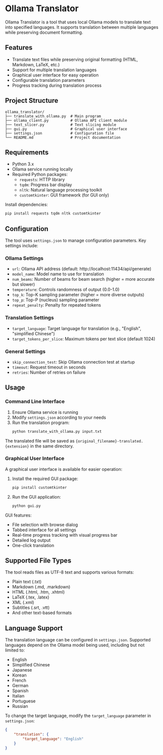 # Ollama Translator

Ollama Translator is a tool that uses local Ollama models to translate text into specified languages. It supports translation between multiple languages while preserving document formatting.

## Features

- Translate text files while preserving original formatting (HTML, Markdown, LaTeX, etc.)
- Support for multiple translation languages
- Graphical user interface for easy operation
- Configurable translation parameters
- Progress tracking during translation process

## Project Structure

```
ollama_translator/
├── translate_with_ollama.py  # Main program
├── ollama_client.py          # Ollama API client module
├── text_slicer.py            # Text slicing module
├── gui.py                    # Graphical user interface
├── settings.json             # Configuration file
└── README.md                 # Project documentation
```

## Requirements

- Python 3.x
- Ollama service running locally
- Required Python packages:
  - `requests`: HTTP library
  - `tqdm`: Progress bar display
  - `nltk`: Natural language processing toolkit
  - `customtkinter`: GUI framework (for GUI only)

Install dependencies:
```bash
pip install requests tqdm nltk customtkinter
```

## Configuration

The tool uses `settings.json` to manage configuration parameters. Key settings include:

### Ollama Settings
- `url`: Ollama API address (default: http://localhost:11434/api/generate)
- `model_name`: Model name to use for translation
- `num_beams`: Number of beams for beam search (higher = more accurate but slower)
- `temperature`: Controls randomness of output (0.0-1.0)
- `top_k`: Top-K sampling parameter (higher = more diverse outputs)
- `top_p`: Top-P (nucleus) sampling parameter
- `repeat_penalty`: Penalty for repeated tokens

### Translation Settings
- `target_language`: Target language for translation (e.g., "English", "simplified Chinese")
- `target_tokens_per_slice`: Maximum tokens per text slice (default 1024)

### General Settings
- `skip_connection_test`: Skip Ollama connection test at startup
- `timeout`: Request timeout in seconds
- `retries`: Number of retries on failure

## Usage

### Command Line Interface

1. Ensure Ollama service is running
2. Modify `settings.json` according to your needs
3. Run the translation program:
   ```bash
   python translate_with_ollama.py input.txt
   ```

The translated file will be saved as `{original_filename}-translated.{extension}` in the same directory.

### Graphical User Interface

A graphical user interface is available for easier operation:

1. Install the required GUI package:
   ```bash
   pip install customtkinter
   ```

2. Run the GUI application:
   ```bash
   python gui.py
   ```

GUI features:
- File selection with browse dialog
- Tabbed interface for all settings
- Real-time progress tracking with visual progress bar
- Detailed log output
- One-click translation

## Supported File Types

The tool reads files as UTF-8 text and supports various formats:
- Plain text (.txt)
- Markdown (.md, .markdown)
- HTML (.html, .htm, .xhtml)
- LaTeX (.tex, .latex)
- XML (.xml)
- Subtitles (.srt, .vtt)
- And other text-based formats

## Language Support

The translation language can be configured in `settings.json`. Supported languages depend on the Ollama model being used, including but not limited to:
- English
- Simplified Chinese
- Japanese
- Korean
- French
- German
- Spanish
- Italian
- Portuguese
- Russian

To change the target language, modify the `target_language` parameter in `settings.json`:
```json
{
    "translation": {
        "target_language": "English"
    }
}
```